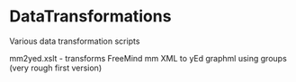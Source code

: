 DataTransformations
===================

Various data transformation scripts

mm2yed.xslt - transforms FreeMind mm XML to yEd graphml using groups (very rough first version)

